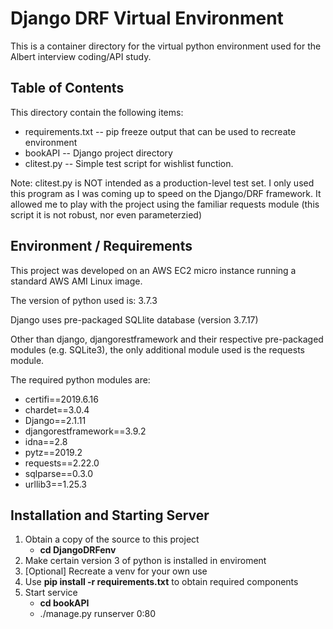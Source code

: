 # Django DRF Virtual Environment

This is a container directory for the virtual python environment used for the Albert interview coding/API study.

## Table of Contents

This directory contain the following items:

* requirements.txt -- pip freeze output that can be used to recreate environment
* bookAPI -- Django project directory
* clitest.py -- Simple test script for wishlist function.

Note: clitest.py is NOT intended as a production-level test set.
I only used this program as I was coming up to speed on the Django/DRF framework.
It allowed me to play with the project using the familiar requests module
(this script it is not robust, nor even parameterzied)

## Environment / Requirements

This project was developed on an AWS EC2 micro instance running a standard AWS AMI Linux image.

The version of python used is: 3.7.3

Django uses pre-packaged SQLlite database (version 3.7.17)

Other than django, djangorestframework and their respective pre-packaged modules (e.g. SQLite3), the only additional module used is the requests module.

The required python modules are:

* certifi==2019.6.16
* chardet==3.0.4
* Django==2.1.11
* djangorestframework==3.9.2
* idna==2.8
* pytz==2019.2
* requests==2.22.0
* sqlparse==0.3.0
* urllib3==1.25.3

## Installation and Starting Server

1. Obtain a copy of the source to this project
   * **cd DjangoDRFenv**
1. Make certain version 3 of python is installed in enviroment
1. [Optional] Recreate a venv for your own use
1. Use **pip install -r requirements.txt** to obtain required components
1. Start service
   * **cd bookAPI**
   * ./manage.py runserver 0:80

